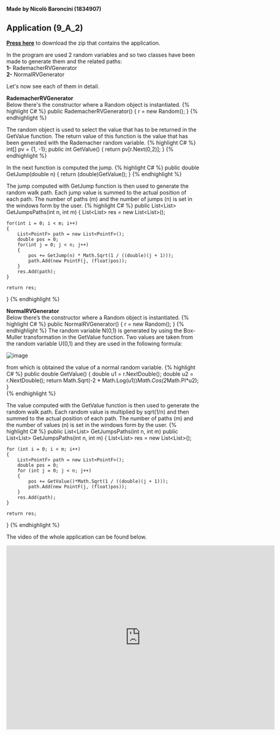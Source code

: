 **Made by Nicolò Baroncini (1834907)**
## Application (9_A_2)
**[Press here](https://drive.google.com/file/d/1D5snKUEntFJhCWz_dctzKyI-qVJDIFvu/view?usp=sharing)** to download the zip that contains the application.

In the program are used 2 random variables and so two classes have been made to generate them and the related paths: \
**1-** RademacherRVGenerator \
**2-** NormalRVGenerator

Let's now see each of them in detail.

**RademacherRVGenerator**\
Below there's the constructor where a Random object is instantiated.
{% highlight C# %}
public RademacherRVGenerator()
{
    r = new Random();
}
{% endhighlight %}

The random object is used to select the value that has to be returned in the GetValue function. The return value of this function is the value that has been generated with the Rademacher random variable.
{% highlight C# %}
int[] pv = {1, -1};
public int GetValue()
{
    return pv[r.Next(0,2)];
}
{% endhighlight %}

In the next function is computed the jump.
{% highlight C# %}
public double GetJump(double n)
{
    return (double)GetValue();
}
{% endhighlight %}

The jump computed with GetJump function is then used to generate the random walk path. Each jump value is summed to the actual position of each path. The number of paths (m) and the number of jumps (n) is set in the windows form by the user.
{% highlight C# %}
public List<List<PointF>> GetJumpsPaths(int n, int m)
{
    List<List<PointF>> res = new List<List<PointF>>();

    for(int i = 0; i < m; i++)
    {
        List<PointF> path = new List<PointF>();
        double pos = 0;
        for(int j = 0; j < n; j++)
        {
            pos += GetJump(n) * Math.Sqrt(1 / ((double)(j + 1)));
            path.Add(new PointF(j, (float)pos));
        }
        res.Add(path);
    }

    return res;
}
{% endhighlight %}

**NormalRVGenerator**\
Below there’s the constructor where a Random object is instantiated.
{% highlight C# %}
public NormalRVGenerator()
{
    r = new Random();
}
{% endhighlight %}
The random variable N(0,1) is generated by using the Box-Muller transformation in the GetValue function. Two values are taken from the random variable U(0,1) and they are used in the following formula:

![image](https://user-images.githubusercontent.com/78324346/140979399-15419bdc-3153-4d53-a264-86b7073811cf.png)

from which is obtained the value of a normal random variable.
{% highlight C# %}
public double GetValue()
{
    double u1 = r.NextDouble();
    double u2 = r.NextDouble();
    return Math.Sqrt(-2 * Math.Log(u1))*Math.Cos(2*Math.PI*u2);
}                    
{% endhighlight %}

The value computed with the GetValue function is then used to generate the random walk path. Each random value is multiplied by sqrt(1/n) and then summed to the actual position of each path. The number of paths (m) and the number of values (n) is set in the windows form by the user.
{% highlight C# %}
public List<List<PointF>> GetJumpsPaths(int n, int m)
public List<List<PointF>> GetJumpsPaths(int n, int m)
{
    List<List<PointF>> res = new List<List<PointF>>();

    for (int i = 0; i < m; i++)
    {
        List<PointF> path = new List<PointF>();
        double pos = 0;
        for (int j = 0; j < n; j++)
        {
            pos += GetValue()*Math.Sqrt(1 / ((double)(j + 1)));
            path.Add(new PointF(j, (float)pos));
        }
        res.Add(path);
    }

    return res;
} 
{% endhighlight %}

The video of the whole application can be found below.
<iframe src="https://user-images.githubusercontent.com/78324346/141369039-97359b33-457b-4a03-8b47-126fa0e15142.mp4" width="700" height="480" frameborder="0" allowfullscreen=""> </iframe>
